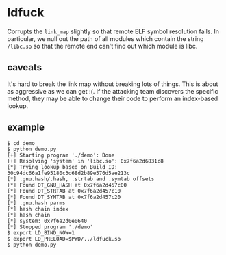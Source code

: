 # ldfuck

Corrupts the `link_map` slightly so that remote ELF symbol resolution fails.  In particular, we null out the path of all modules which contain the string `/libc.so` so that the remote end can't find out which module is libc.

## caveats

It's hard to break the link map without breaking lots of things.  This is about as aggressive as we can get :(.  If the attacking team discovers the specific method, they may be able to change their code to perform an index-based lookup.

## example

```
$ cd demo
$ python demo.py
[+] Starting program './demo': Done
[+] Resolving 'system' in 'libc.so': 0x7f6a2d6831c8
[*] Trying lookup based on Build ID: 30c94dc66a1fe95180c3d68d2b89e576d5ae213c
[*] .gnu.hash/.hash, .strtab and .symtab offsets
[*] Found DT_GNU_HASH at 0x7f6a2d457c00
[*] Found DT_STRTAB at 0x7f6a2d457c10
[*] Found DT_SYMTAB at 0x7f6a2d457c20
[*] .gnu.hash parms
[*] hash chain index
[*] hash chain
[*] system: 0x7f6a2d0e0640
[*] Stopped program './demo'
$ export LD_BIND_NOW=1
$ export LD_PRELOAD=$PWD/../ldfuck.so
$ python demo.py
```
